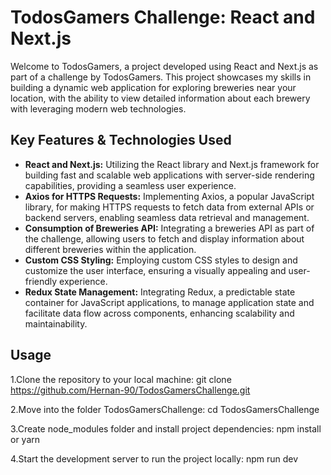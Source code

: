 # TodosGamers Challenge: React and Next.js

Welcome to TodosGamers, a project developed using React and Next.js as part of a challenge by TodosGamers. This project showcases my skills in building a dynamic web application for exploring breweries near your location, with the ability to view detailed information about each brewery with leveraging modern web technologies.

## Key Features & Technologies Used

- **React and Next.js:** Utilizing the React library and Next.js framework for building fast and scalable web applications with server-side rendering capabilities, providing a seamless user experience.
- **Axios for HTTPS Requests:** Implementing Axios, a popular JavaScript library, for making HTTPS requests to fetch data from external APIs or backend servers, enabling seamless data retrieval and management.
- **Consumption of Breweries API:** Integrating a breweries API as part of the challenge, allowing users to fetch and display information about different breweries within the application.
- **Custom CSS Styling:** Employing custom CSS styles to design and customize the user interface, ensuring a visually appealing and user-friendly experience.
- **Redux State Management:** Integrating Redux, a predictable state container for JavaScript applications, to manage application state and facilitate data flow across components, enhancing scalability and maintainability.

## Usage

1.Clone the repository to your local machine: git clone https://github.com/Hernan-90/TodosGamersChallenge.git

2.Move into the folder TodosGamersChallenge: cd TodosGamersChallenge

3.Create node_modules folder and install project dependencies: npm install or yarn 

4.Start the development server to run the project locally: npm run dev